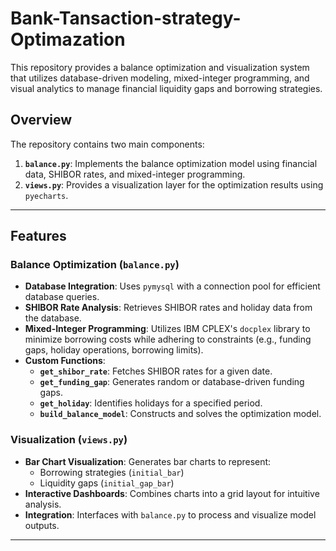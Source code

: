 # Bank-Tansaction-strategy-Optimazation
This repository provides a balance optimization and visualization system that utilizes database-driven modeling, mixed-integer programming, and visual analytics to manage financial liquidity gaps and borrowing strategies.

## Overview

The repository contains two main components:
1. **`balance.py`**: Implements the balance optimization model using financial data, SHIBOR rates, and mixed-integer programming.
2. **`views.py`**: Provides a visualization layer for the optimization results using `pyecharts`.

---

## Features

### **Balance Optimization (`balance.py`)**
- **Database Integration**: Uses `pymysql` with a connection pool for efficient database queries.
- **SHIBOR Rate Analysis**: Retrieves SHIBOR rates and holiday data from the database.
- **Mixed-Integer Programming**: Utilizes IBM CPLEX's `docplex` library to minimize borrowing costs while adhering to constraints (e.g., funding gaps, holiday operations, borrowing limits).
- **Custom Functions**:
  - **`get_shibor_rate`**: Fetches SHIBOR rates for a given date.
  - **`get_funding_gap`**: Generates random or database-driven funding gaps.
  - **`get_holiday`**: Identifies holidays for a specified period.
  - **`build_balance_model`**: Constructs and solves the optimization model.

### **Visualization (`views.py`)**
- **Bar Chart Visualization**: Generates bar charts to represent:
  - Borrowing strategies (`initial_bar`)
  - Liquidity gaps (`initial_gap_bar`)
- **Interactive Dashboards**: Combines charts into a grid layout for intuitive analysis.
- **Integration**: Interfaces with `balance.py` to process and visualize model outputs.

---
